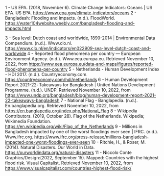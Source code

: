 1 - US EPA. (2018, November 6). Climate Change Indicators: Oceans | US EPA. US EPA. https://www.epa.gov/climate-indicators/oceans
2 - Bangladesh: Flooding and Impacts. (n.d.). FloodWorld. https://water104website.weebly.com/bangladesh-flooding-and-impacts.html

3 - Sea level: Dutch coast and worldwide, 1890-2014 | Environmental Data Compendium. (n.d.). Www.clo.nl. https://www.clo.nl/en/indicators/en022909-sea-level-dutch-coast-and-worldwide
4 - Reported flood phenomena per country — European Environment Agency. (n.d.). Www.eea.europa.eu. Retrieved November 10, 2022, from https://www.eea.europa.eu/data-and-maps/figures/reported-flood-phenomena-per-country
5 - Netherlands - Human Development Index - HDI 2017. (n.d.). Countryeconomy.com. https://countryeconomy.com/hdi/netherlands
6 - Human Development Report 2021-22: Takeaways for Bangladesh | United Nations Development Programme. (n.d.). UNDP. Retrieved November 10, 2022, from https://www.undp.org/bangladesh/blog/human-development-report-2021-22-takeaways-bangladesh
7 - National Flag - Banglapedia. (n.d.). En.banglapedia.org. Retrieved November 10, 2022, from https://en.banglapedia.org/index.php/National_Flag
8 - Wikipedia Contributors. (2019, October 28). Flag of the Netherlands. Wikipedia; Wikimedia Foundation. https://en.wikipedia.org/wiki/Flag_of_the_Netherlands
9 - Millions in Bangladesh impacted by one of the worst floodings ever seen | IFRC. (n.d.). Www.ifrc.org. https://www.ifrc.org/press-release/millions-bangladesh-impacted-one-worst-floodings-ever-seen
10 - Ritchie, H., & Roser, M. (2014). Natural Disasters. Our World in Data. https://ourworldindata.org/natural-disasters
11 - Niccolo Conte Graphics/Design:(2022, September 15). Mapped: Countries with the highest flood risk. Visual Capitalist. Retrieved November 10, 2022, from https://www.visualcapitalist.com/countries-highest-flood-risk/ 
‌
‌
‌
‌
‌
‌


